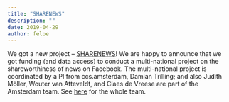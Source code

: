 ```yaml
---
title: "SHARENEWS"
description: ""
date: 2019-04-29
author: feloe
---
```


<p>We got a new project – <a href="http://ccs.amsterdam/projects/sharenews-predicting-the-shareworthiness-of-real-and-fake-news-in-europe/">SHARENEWS</a>! We are happy to announce that we got funding (and data access) to conduct a multi-national project on the shareworthiness of news on Facebook. The multi-national project is coordinated by a PI from ccs.amsterdam, Damian Trilling; and also Judith Möller, Wouter van Atteveldt, and Claes de Vreese are part of the Amsterdam team. See <a href="https://www.ssrc.org/fellowships/view/social-media-and-democracy-research-grants/grantees/trilling/">here</a> for the whole team.</p>
